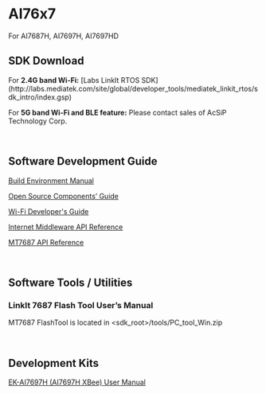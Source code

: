 # AI76x7
For AI7687H, AI7697H, AI7697HD

<h2> SDK Download </h2>
For <B>2.4G band Wi-Fi:</B>
	[Labs LinkIt RTOS SDK](http://labs.mediatek.com/site/global/developer_tools/mediatek_linkit_rtos/sdk_intro/index.gsp)

For <B>5G band Wi-Fi and BLE feature:</B>
	Please contact sales of AcSiP Technology Corp.

<BR>

## Software Development Guide ##
[Build Environment Manual](https://labs.mediatek.com/en/download/tvGNiWTA)

[Open Source Components’ Guide](https://labs.mediatek.com/en/download/j0n6Kub9)

[Wi-Fi Developer's Guide](https://labs.mediatek.com/en/download/TeB1eFvw)

[Internet Middleware API Reference](http://labs.mediatek.com/api/internet-middleware/)

[MT7687 API Reference](http://labs.mediatek.com/api/mt7687)

<BR>

<h2> Software Tools / Utilities </h2>

<h3> LinkIt 7687 Flash Tool User’s Manual </h3>

MT7687 FlashTool is located in <sdk_root>/tools/PC_tool_Win.zip


<BR>

## Development Kits ##
[EK-AI7697H (AI7697H XBee) User Manual](Development_Kits/EK-AI7697_Manual.md)

